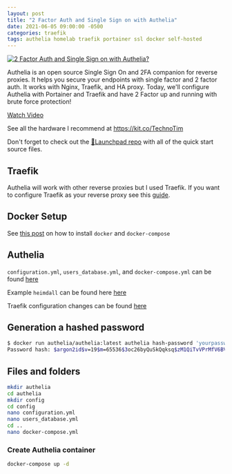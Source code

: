 ```yaml
---
layout: post
title: "2 Factor Auth and Single Sign on with Authelia"
date: 2021-06-05 09:00:00 -0500
categories: traefik
tags: authelia homelab traefik portainer ssl docker self-hosted
---
```


[![2 Factor Auth and Single Sign on with Authelia?](https://img.youtube.com/vi/u6H-Qwf4nZA/0.jpg)](https://www.youtube.com/watch?v=u6H-Qwf4nZA "2 Factor Auth and Single Sign on with Authelia?")

Authelia is an open source Single Sign On and 2FA companion for reverse proxies.  It helps you secure your endpoints with single factor and 2 factor auth.  It works with Nginx, Traefik, and HA proxy.  Today, we'll configure Authelia with Portainer and Traefik and have 2 Factor up and running with brute force protection!

[Watch Video](https://www.youtube.com/watch?v=u6H-Qwf4nZA)

See all the hardware I recommend at <https://kit.co/TechnoTim>

Don't forget to check out the [🚀Launchpad repo](https://l.technotim.live/quick-start) with all of the quick start source files.

## Traefik

Authelia will work with other reverse proxies but I used Traefik.  If you want to configure Traefik as your reverse proxy see this [guide](https://docs.technotim.live/posts/traefik-portainer-ssl/).

## Docker Setup

See [this post](https://docs.technotim.live/posts/docker-compose-install/) on how to install `docker` and `docker-compose`

## Authelia

`configuration.yml`,  `users_database.yml`, and `docker-compose.yml` can be found [here](https://github.com/techno-tim/techno-tim.github.io/tree/master/reference_files/authelia-traefik/authelia)

Example `heimdall` can be found here [here](https://github.com/techno-tim/techno-tim.github.io/tree/master/reference_files/authelia-traefik/heimdall)

Traefik configuration changes can be found  [here](https://github.com/techno-tim/techno-tim.github.io/tree/master/reference_files/authelia-traefik/traefik)

## Generation a hashed password

```bash
$ docker run authelia/authelia:latest authelia hash-password 'yourpassword'
Password hash: $argon2id$v=19$m=65536$3oc26byQuSkQqksq$zM1QiTvVPrMfV6BVLs2t4gM+af5IN7euO0VB6+Q8ZFs
```

## Files and folders

```bash
mkdir authelia
cd authelia
mkdir config
cd config
nano configuration.yml
nano users_database.yml
cd ..
nano docker-compose.yml
```

### Create Authelia container

```bash
docker-compose up -d
```
